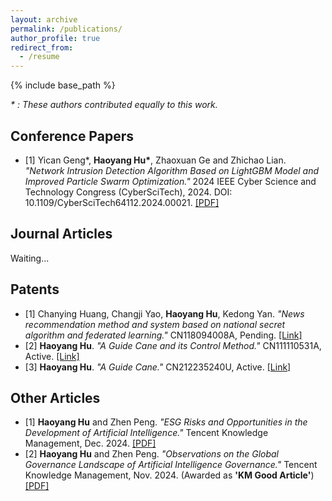 ```yaml
---
layout: archive
permalink: /publications/
author_profile: true
redirect_from:
  - /resume
---
```


{% include base_path %}

*\* : These authors contributed equally to this work.*

Conference Papers
---
* [1] Yican Geng\*, **Haoyang Hu\***, Zhaoxuan Ge and Zhichao Lian. *"Network Intrusion Detection Algorithm Based on LightGBM Model and Improved Particle Swarm Optimization."* 2024 IEEE Cyber Science and Technology Congress (CyberSciTech), 2024. DOI: 10.1109/CyberSciTech64112.2024.00021. <a href="https://ALIENHHY.github.io/_pages/CyberSciTech2024.pdf" target="_blank">[PDF]</a>

Journal Articles
---
Waiting...

Patents
---
* [1] Chanying Huang, Changji Yao, **Haoyang Hu**, Kedong Yan. *"News recommendation method and system based on national secret algorithm and federated learning."* CN118094008A, Pending. <a href="https://patents.google.com/patent/CN118094008A" target="_blank">[Link]</a>
* [2] **Haoyang Hu**. *"A Guide Cane and its Control Method."* CN111110531A, Active. <a href="https://patents.google.com/patent/CN111110531A" target="_blank">[Link]</a>
* [3] **Haoyang Hu**. *"A Guide Cane."* CN212235240U, Active. <a href="https://patents.google.com/patent/CN212235240U" target="_blank">[Link]</a>

Other Articles
---
* [1] **Haoyang Hu** and Zhen Peng. *"ESG Risks and Opportunities in the Development of Artificial Intelligence."* Tencent Knowledge Management, Dec. 2024. <a href="https://ALIENHHY.github.io/_pages/人工智能发展的ESG风险与机遇【终】.pdf" target="_blank">[PDF]</a>
* [2] **Haoyang Hu** and Zhen Peng. *"Observations on the Global Governance Landscape of Artificial Intelligence Governance."* Tencent Knowledge Management, Nov. 2024. (Awarded as **'KM Good Article'**) <a href="https://ALIENHHY.github.io/_pages/人工智能治理全球治理态势观察.pdf" target="_blank">[PDF]</a>
